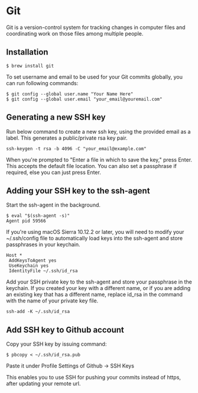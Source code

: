 # Git

Git is a version-control system for tracking changes in computer files and coordinating work on those files among multiple people.

## Installation
	
```
$ brew install git
```

To set username and email to be used for your Git commits globally, you can run following commands:
```
$ git config --global user.name "Your Name Here"
$ git config --global user.email "your_email@youremail.com"
```

## Generating a new SSH key

Run below command to create a new ssh key, using the provided email as a label. This generates a public/private rsa key pair.
```
ssh-keygen -t rsa -b 4096 -C "your_email@example.com"
```

When you're prompted to "Enter a file in which to save the key," press Enter. This accepts the default file location. You can also set a passphrase if required, else you can just press Enter.

## Adding your SSH key to the ssh-agent

Start the ssh-agent in the background.

```
$ eval "$(ssh-agent -s)"
Agent pid 59566
```
If you're using macOS Sierra 10.12.2 or later, you will need to modify your ~/.ssh/config file to automatically load keys into the ssh-agent and store passphrases in your keychain.

```
Host *
 AddKeysToAgent yes
 UseKeychain yes
 IdentityFile ~/.ssh/id_rsa
```
Add your SSH private key to the ssh-agent and store your passphrase in the keychain. If you created your key with a different name, or if you are adding an existing key that has a different name, replace id_rsa in the command with the name of your private key file.

```
ssh-add -K ~/.ssh/id_rsa
```

## Add SSH key to Github account

Copy your SSH key by issuing command:
```
$ pbcopy < ~/.ssh/id_rsa.pub
```
Paste it under Profile Settings of Github -> SSH Keys

This enables you to use SSH for pushing your commits instead of https, after updating your remote url.